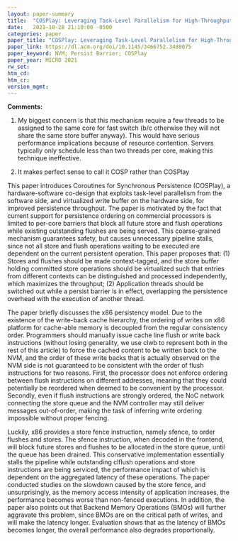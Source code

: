 ```yaml
---
layout: paper-summary
title:  "COSPlay: Leveraging Task-Level Parallelism for High-Throughput Synchronous Persistence"
date:   2021-10-28 21:10:00 -0500
categories: paper
paper_title: "COSPlay: Leveraging Task-Level Parallelism for High-Throughput Synchronous Persistence"
paper_link: https://dl.acm.org/doi/10.1145/3466752.3480075
paper_keyword: NVM; Persist Barrier; COSPlay
paper_year: MICRO 2021
rw_set:
htm_cd:
htm_cr:
version_mgmt:
---
```


**Comments:**

1. My biggest concern is that this mechanism require a few threads to be assigned to the same core for fast
   switch (b/c otherwise they will not share the same store buffer anyway). This would have serious performance
   implications because of resource contention. Servers typically only schedule less than two threads per core,
   making this technique ineffective.

2. It makes perfect sense to call it COSP rather than COSPlay

This paper introduces Coroutines for Synchronous Persistence (COSPlay), a hardware-software co-design that exploits 
task-level parallelism from the software side, and virtualized write buffer on the hardware side, for improved 
persistence throughput. The paper is motivated by the fact that current support for persistence ordering on commercial 
processors is limited to per-core barriers that block all future store and flush operations while existing 
outstanding flushes are being served. This coarse-grained mechanism guarantees safety, but causes unnecessary 
pipeline stalls, since not all store and flush operations waiting to be executed are dependent on the current
persistent operation.
This paper proposes that: (1) Stores and flushes should be made context-tagged, and the store buffer holding committed
store operations should be virtualized such that entries from different contexts can be distinguished and processed
independently, which maximizes the throughput; (2) Application threads should be switched out while a persist
barrier is in effect, overlapping the persistence overhead with the execution of another thread.

The paper briefly discusses the x86 persistency model. Due to the existence of the write-back cache hierarchy, 
the ordering of writes on x86 platform for cache-able memory is decoupled from the regular consistency order. 
Programmers should manually issue cache line flush or write back instructions (without losing generality, we use
clwb to represent both in the rest of this article) to force the cached content to be written back to the NVM,
and the order of these write backs that is actually observed on the NVM side is not guaranteed to be consistent
with the order of flush instructions for two reasons. First, the processor does not enforce ordering between 
flush instructions on different addresses, meaning that they could potentially be reordered when deemed to be 
convenient by the processor. Secondly, even if flush instructions are strongly ordered, the NoC network connecting the 
store queue and the NVM controller may still deliver messages out-of-order, making the task of inferring write 
ordering impossible without proper fencing.

Luckily, x86 provides a store fence instruction, namely sfence, to order flushes and stores. The sfence instruction, 
when decoded in the frontend, will block future stores and flushes to be allocated in the store queue, until
the queue has been drained. This conservative implementation essentially stalls the pipeline while outstanding
clflush operations and store instructions are being serviced, the performance impact of which is dependent on the 
aggregated latency of these operations. 
The paper conducted studies on the slowdown caused by the store fence, and unsurprisingly, as the memory access 
intensity of application increases, the performance becomes worse than non-fenced executions.
In addition, the paper also points out that Backend Memory Operations (BMOs) will further aggravate this problem, 
since BMOs are on the critical path of writes, and will make the latency longer. Evaluation shows that as the latency
of BMOs becomes longer, the overall performance also degrades proportionally. 

